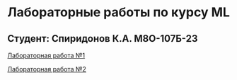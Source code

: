 # Лабораторные работы по курсу ML
## Студент: Спиридонов К.А. М8О-107Б-23

[Лабораторная работа №1](https://github.com/Spiridonov-KA/ML_Course/blob/master/laboratory_01.ipynb)

[Лабораторная работа №2](https://github.com/Spiridonov-KA/ML_Course/blob/master/laboratory_02.ipynb)
